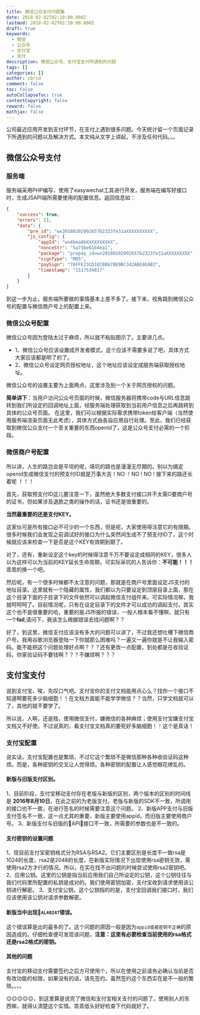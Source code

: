 ```yaml
---
title: 微信公众支付问题集
date: 2018-02-02T02:10:00.000Z
lastmod: 2018-02-02T02:10:00.000Z
draft: true
keywords:
  - 微信
  - 公众号
  - 支付宝
  - 支付
description: 微信公众号、支付宝支付所遇到的问题
tags: []
categories: []
author: zbrid
comment: false
toc: false
autoCollapseToc: true
contentCopyright: false
reward: false
mathjax: false
---
```



公司最近应用开发到支付环节，在支付上遇到很多问题。今天统计留一个页面记录下所遇到的问题以及解决方式。本文纯从文字上讲起，不涉及任何代码。。。

<!--more-->


## 微信公众号支付

### 服务端

服务端采用PHP编写，使用了easywechat工具进行开发，服务端在编写好接口时，生成JSAPI端所需要使用的配置信息。返回信息如：
```json
{
    "success": true,
    "errors": [],
    "data": {
        "pre_id": "wx20180202092657b2323fe31aXXXXXXXXXX",
        "js_config": {
            "appId": "wx4bea8bXXXXXXXXXX",
            "nonceStr": "5a73be61b4ea1",
            "package": "prepay_id=wx20180202092657b2323fe31aXXXXXXXXX",
            "signType": "MD5",
            "paySign": "76FFE23CD1ECB867BE0BC342ABE8EAB3",
            "timestamp": "1517534817"
        }
    }
}
```
到这一步为止，服务端所要做的事情基本上差不多了。接下来，视角跳到微信公众号的配置与微信商户号上的配置上来。

### 微信公众号配置

微信公众号因为登陆太过于麻烦，所以就不粘贴图示了。主要讲几点。

* 1、微信公众号应该设置成开发者模式，这个应该不需要多说了吧，具体方式大家应该都是明了的了。
* 2、微信公众号设定网页授权地址，这个地址应该设定成服务端获取授权地址。

微信公众号的设置主要为上面两点，这里涉及到一个关于网页授权的问题。

**简单讲下**：当用户访问公众号页面的时候，微信服务器将携带code与URL信息跳转到我们所设定的回调地址上面，经服务端处理获取到当前用户信息之后再跳转到具体的公众号页面。
在这里，我们可以根据实际需求携带token给客户端（当然使用服务端渲染页面无此考虑），具体方式由各自应用自行处理。至此，我们已经获取到微信公众支付一个至关重要的东西openId了，这是公众号支付必需的一个阶段。

### 微信商户号配置

所以讲，人生的路岂会是平坦的呢，填坑的路也是漫漫无尽期的。别以为搞定openid生成微信支付的预支付ID就是万事大吉！NO ！NO ! NO ! 接下来的路还长着呢 ！！！

首先，获取预支付ID这儿要注意一下，虽然绝大多数支付接口并不太需O要商户号的证书，但如果涉及退款之类的操作的话，证书还是很重要的。

**当然最重要的还是支付KEY。**

这家伙可是所有接口必不可少的一个东西，但是呢，大家使用得注意它的有限期。
很多时候我们会发现之前调试好的接口为什么突然间生成不了预支付ID了，这个时候就应该来检查一下是否是这个KEY有效期到期了。

对了，还有，重新设定这个key的时候得注意千万不要设定成相同的KEY，很多人以为这样可以为当前的KEY延长生命周期，可实际采坑的人告诉你：**不可能！！！** 乖乖的换一个吧。

然后呢，有一个很多时候都不太注意的问题，那就是在商户号里面设定JS支付的地址目录。这里就有一个隐藏的属性，我们都以为只要设定到顶层目录上面，那在这个目录下面的子目录下的文件依然可以调起微信支付组件来。可实际情况嘛，我就呵呵呵了。目前情况呢，只有在设定目录下的文件才可以成功的调起支付。其实这个也不是很重要的哈，重要的是JS所报的错误，一般人根本看不懂啊，就只有一个**fail**,请问下，我该怎么根据错误去找问题啊？？


好了，到这里，微信支付应该没有多大的问题可以讲了，不过我还想吐槽下微信商户号。我用谷歌浏览器登陆一下你就那么困难吗？一遍又一遍你就是不让我输入密码。能不能把这个问题处理好点啊？？？还有更改一点配置，到处都是在收验证码，你家验证码不要钱啊？？？不嫌烦啊？？？


## 支付宝支付

说到支付宝，唉，先叹口气吧。支付宝你的支付文档能用点心么？找你一个接口不知道啊要死多少脑细胞！！在文档方面能不能学学微信？？当然，只学文档就可以了，其他的就不要学了。

所以说，人啊，还是贱，使用微信支付，嫌微信的各种麻烦；使用支付宝嫌支付宝文档又不好使。不过说真的，看支付宝文档真的要死好多脑细胞！！这个是真话！

### 支付宝配置

说实话，支付宝配置也是繁琐，不过它这个繁琐不是微信那种各种收验证码这种烦。而是，各种密钥的交叉让人觉得烦。各种密钥的配置让人感觉眼花缭乱的。

#### 新版与旧版支付区别。

1、目前阶段，支付宝移动支付存在老版与新版的区别，两个版本的区别的时间线是 **2016年8月10日**，在此之前的为老版支付。老版与新版的SDK不一致，所调用的接口也不一致，在进行签名的时候需要注意这个问题。
2、新版APP支付与旧版支付签名不一致，这一点尤其的重要，新版主要使用appid，而旧版主要使用商户号。
3、新版支付与旧版的API接口不一致，所需要的参数也是不一致的。

#### 支付密钥的设置问题

1、现目前支付宝密钥格式分为RSA与RSA2。它们主要区别是长度不一致rsa是1024的长度，rsa2是2048的长度，在新版实际情况下出现使用rsa密钥无效，需使用rsa2方才行的情况。所以，在实在找不出问题的时候尝试使用rsa2密钥吧。
2、应用公钥。这里的公钥是指当前应用我们自己所设定的公钥，这个公钥往往与我们代码里所配置的私钥是成对的。我们使用密钥加密，支付宝收到请求使用该公钥进行解密。
3、支付宝公钥。这个公钥指的的是，支付宝回调我们接口时，我们应该使用该公钥对请求参数解密。

#### 新版当中出现`AL40247`错误。

这个错误算是出的最多的了。这个问题的原因一般是因为`appid或者密钥不正确`的原因造成的。仔细检查便可发现该问题，**注意：这里有必要检查当前使用的rsa格式还是rsa2格式的密钥。**

#### 其他的问题

支付宝的移动支付需要签约之后方可使用个，所以在使用之前请务必确认当前是否有改功能的权限，如果没有的话，请先签约。虽然签约这个东西实在是不一般的繁琐。。。。

😌😌😌😌😌，到这里算是说完了微信和支付宝相关支付的问题了。使用别人的东西嘛，就得认清楚这个实情。乖乖低头好好检查下代码就好了。




